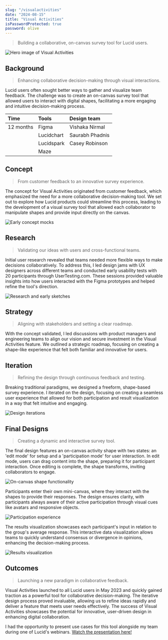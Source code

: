 ```yaml
---
slug: "/visualactivities"  
date: "2024-08-15"  
title: "Visual Activities"  
isPasswordProtected: true  
password: olive  
---
```


> Building a collaborative, on-canvas survey tool for Lucid users.

![Hero image of Visual Activities](../src/images/visualactivities/hero.png)

## Background
> Enhancing collaborative decision-making through visual interactions.

Lucid users often sought better ways to gather and visualize team feedback. The challenge was to create an on-canvas survey tool that allowed users to interact with digital shapes, facilitating a more engaging and intuitive decision-making process.

| Time     | Tools       | Design team    |
|:---------|:------------|:---------------|
| 12 months| Figma       | Vishaka Nirmal |
|          | Lucidchart  | Saurabh Phadnis|
|          | Lucidspark  | Casey Robinson |
|          | Maze        |                |

## Concept
> From customer feedback to an innovative survey experience.

The concept for Visual Activities originated from customer feedback, which emphasized the need for a more collaborative decision-making tool. We set out to explore how Lucid products could streamline this process, leading to the development of a visual survey tool that allowed each collaborator to manipulate shapes and provide input directly on the canvas.

![Early concept mocks](../src/images/visualactivities/concept.png)

## Research
> Validating our ideas with users and cross-functional teams.

Initial user research revealed that teams needed more flexible ways to make decisions collaboratively. To address this, I led design jams with UX designers across different teams and conducted early usability tests with 20 participants through UserTesting.com. These sessions provided valuable insights into how users interacted with the Figma prototypes and helped refine the tool's direction.

![Research and early sketches](../src/images/visualactivities/research.png)

## Strategy
> Aligning with stakeholders and setting a clear roadmap.

With the concept validated, I led discussions with product managers and engineering teams to align our vision and secure investment in the Visual Activities feature. We outlined a strategic roadmap, focusing on creating a shape-like experience that felt both familiar and innovative for users.

## Iteration
> Refining the design through continuous feedback and testing.

Breaking traditional paradigms, we designed a freeform, shape-based survey experience. I iterated on the design, focusing on creating a seamless user experience that allowed for both participation and result visualization in a way that felt intuitive and engaging. 

![Design iterations](../src/images/visualactivities/earlydesign.png)

## Final Designs
> Creating a dynamic and interactive survey tool.

The final design features an on-canvas activity shape with two states: an 'edit mode' for setup and a 'participation mode' for user interaction. In edit mode, users can drag content into the shape, preparing it for participant interaction. Once editing is complete, the shape transforms, inviting collaborators to engage.

![On-canvas shape functionality](../src/images/visualactivities/canvas.gif)

Participants enter their own mini-canvas, where they interact with the shapes to provide their responses. The design ensures clarity, with participants always aware of their active participation through visual cues like avatars and responsive objects.

![Participation experience](../src/images/visualactivities/participation.gif)

The results visualization showcases each participant's input in relation to the group's average response. This interactive data visualization allows teams to quickly understand consensus or divergence in opinions, enhancing the decision-making process.

![Results visualization](../src/images/visualactivities/results.gif)

## Outcomes
> Launching a new paradigm in collaborative feedback.

Visual Activities launched to all Lucid users in May 2023 and quickly gained traction as a powerful tool for collaborative decision-making. The iterative design process proved invaluable, allowing us to refine ideas rapidly and deliver a feature that meets user needs effectively. The success of Visual Activities showcases the potential for innovative, user-driven design in enhancing digital collaboration.

I had the opportunity to present use cases for this tool alongside my team during one of Lucid's webinars. [Watch the presentation here!](https://lucid.co/resources/webinars/use-cases-for-visual-activities-jan-2024)
